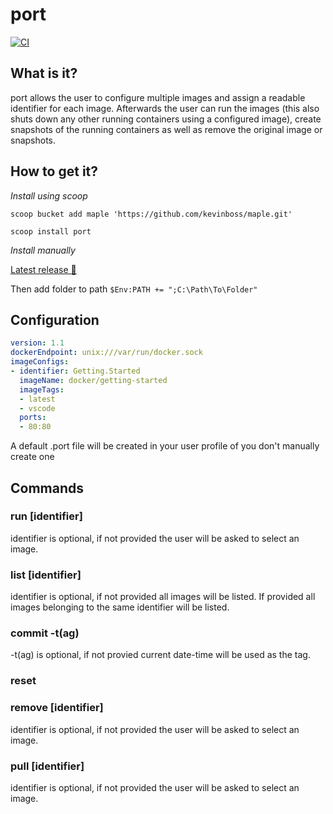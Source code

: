 # port

[![CI](https://github.com/kevinboss/port/actions/workflows/ci.yaml/badge.svg?event=push)](https://github.com/kevinboss/port/actions/workflows/ci.yaml)


## What is it?

port allows the user to configure multiple images and assign a readable identifier for each image.
Afterwards the user can run the images (this also shuts down any other running containers using a configured image), create snapshots of the running containers as well as remove the original image or snapshots.

## How to get it?

*Install using scoop*

`scoop bucket add maple 'https://github.com/kevinboss/maple.git'`

`scoop install port`

*Install manually*

[Latest release 💾](https://github.com/kevinboss/port/releases/latest)

Then add folder to path `$Env:PATH += ";C:\Path\To\Folder"`

## Configuration

```yaml
version: 1.1
dockerEndpoint: unix:///var/run/docker.sock
imageConfigs:
- identifier: Getting.Started
  imageName: docker/getting-started
  imageTags:
  - latest
  - vscode
  ports:
  - 80:80
```

A default .port file will be created in your user profile of you don't manually create one

## Commands

### run \[identifier\]

identifier is optional, if not provided the user will be asked to select an image.

### list \[identifier\]

identifier is optional, if not provided all images will be listed. If provided all images belonging to the same identifier will be listed.

### commit -t(ag)

-t(ag) is optional, if not provied current date-time will be used as the tag.

### reset

### remove \[identifier\]

identifier is optional, if not provided the user will be asked to select an image.

### pull \[identifier\]

identifier is optional, if not provided the user will be asked to select an image.
